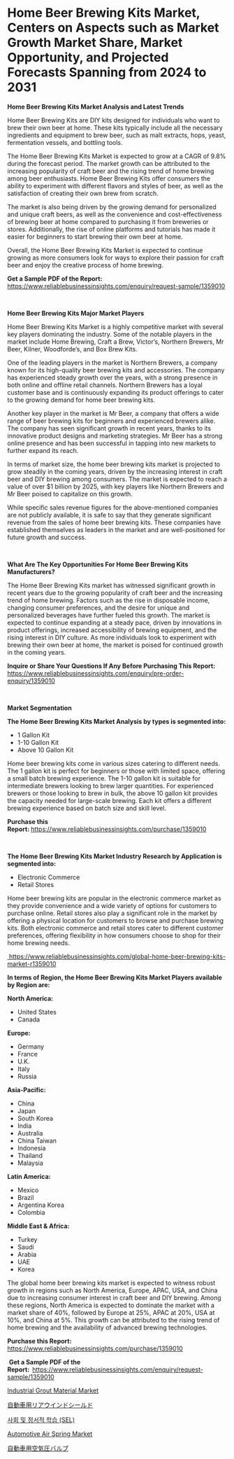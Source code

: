 <p><h1>Home Beer Brewing Kits Market, Centers on Aspects such as Market Growth Market Share, Market Opportunity, and Projected Forecasts Spanning from 2024 to 2031</h1></p><p><strong>Home Beer Brewing Kits Market Analysis and Latest Trends</strong></p>
<p><p>Home Beer Brewing Kits are DIY kits designed for individuals who want to brew their own beer at home. These kits typically include all the necessary ingredients and equipment to brew beer, such as malt extracts, hops, yeast, fermentation vessels, and bottling tools.</p><p>The Home Beer Brewing Kits Market is expected to grow at a CAGR of 9.8% during the forecast period. The market growth can be attributed to the increasing popularity of craft beer and the rising trend of home brewing among beer enthusiasts. Home Beer Brewing Kits offer consumers the ability to experiment with different flavors and styles of beer, as well as the satisfaction of creating their own brew from scratch.</p><p>The market is also being driven by the growing demand for personalized and unique craft beers, as well as the convenience and cost-effectiveness of brewing beer at home compared to purchasing it from breweries or stores. Additionally, the rise of online platforms and tutorials has made it easier for beginners to start brewing their own beer at home.</p><p>Overall, the Home Beer Brewing Kits Market is expected to continue growing as more consumers look for ways to explore their passion for craft beer and enjoy the creative process of home brewing.</p></p>
<p><strong>Get a Sample PDF of the Report:&nbsp;</strong> <a href="https://www.reliablebusinessinsights.com/enquiry/request-sample/1359010">https://www.reliablebusinessinsights.com/enquiry/request-sample/1359010</a></p>
<p>&nbsp;</p>
<p><strong>Home Beer Brewing Kits Major Market Players</strong></p>
<p><p>Home Beer Brewing Kits Market is a highly competitive market with several key players dominating the industry. Some of the notable players in the market include Home Brewing, Craft a Brew, Victor’s, Northern Brewers, Mr Beer, Kilner, Woodforde’s, and Box Brew Kits.</p><p>One of the leading players in the market is Northern Brewers, a company known for its high-quality beer brewing kits and accessories. The company has experienced steady growth over the years, with a strong presence in both online and offline retail channels. Northern Brewers has a loyal customer base and is continuously expanding its product offerings to cater to the growing demand for home beer brewing kits.</p><p>Another key player in the market is Mr Beer, a company that offers a wide range of beer brewing kits for beginners and experienced brewers alike. The company has seen significant growth in recent years, thanks to its innovative product designs and marketing strategies. Mr Beer has a strong online presence and has been successful in tapping into new markets to further expand its reach.</p><p>In terms of market size, the home beer brewing kits market is projected to grow steadily in the coming years, driven by the increasing interest in craft beer and DIY brewing among consumers. The market is expected to reach a value of over $1 billion by 2025, with key players like Northern Brewers and Mr Beer poised to capitalize on this growth.</p><p>While specific sales revenue figures for the above-mentioned companies are not publicly available, it is safe to say that they generate significant revenue from the sales of home beer brewing kits. These companies have established themselves as leaders in the market and are well-positioned for future growth and success.</p></p>
<p>&nbsp;</p>
<p><strong>What Are The Key Opportunities For Home Beer Brewing Kits Manufacturers?</strong></p>
<p><p>The Home Beer Brewing Kits market has witnessed significant growth in recent years due to the growing popularity of craft beer and the increasing trend of home brewing. Factors such as the rise in disposable income, changing consumer preferences, and the desire for unique and personalized beverages have further fueled this growth. The market is expected to continue expanding at a steady pace, driven by innovations in product offerings, increased accessibility of brewing equipment, and the rising interest in DIY culture. As more individuals look to experiment with brewing their own beer at home, the market is poised for continued growth in the coming years.</p></p>
<p><strong>Inquire or Share Your Questions If Any Before Purchasing This Report:</strong> <a href="https://www.reliablebusinessinsights.com/enquiry/pre-order-enquiry/1359010">https://www.reliablebusinessinsights.com/enquiry/pre-order-enquiry/1359010</a></p>
<p>&nbsp;</p>
<p><strong>Market Segmentation</strong></p>
<p><strong>The Home Beer Brewing Kits Market Analysis by types is segmented into:</strong></p>
<p><ul><li>1 Gallon Kit</li><li>1-10 Gallon Kit</li><li>Above 10 Gallon Kit</li></ul></p>
<p><p>Home beer brewing kits come in various sizes catering to different needs. The 1 gallon kit is perfect for beginners or those with limited space, offering a small batch brewing experience. The 1-10 gallon kit is suitable for intermediate brewers looking to brew larger quantities. For experienced brewers or those looking to brew in bulk, the above 10 gallon kit provides the capacity needed for large-scale brewing. Each kit offers a different brewing experience based on batch size and skill level.</p></p>
<p><strong>Purchase this Report:&nbsp;</strong><a href="https://www.reliablebusinessinsights.com/purchase/1359010">https://www.reliablebusinessinsights.com/purchase/1359010</a></p>
<p>&nbsp;</p>
<p><strong>The Home Beer Brewing Kits Market Industry Research by Application is segmented into:</strong></p>
<p><ul><li>Electronic Commerce</li><li>Retail Stores</li></ul></p>
<p><p>Home beer brewing kits are popular in the electronic commerce market as they provide convenience and a wide variety of options for customers to purchase online. Retail stores also play a significant role in the market by offering a physical location for customers to browse and purchase brewing kits. Both electronic commerce and retail stores cater to different customer preferences, offering flexibility in how consumers choose to shop for their home brewing needs.</p></p>
<p><a href="https://www.reliablebusinessinsights.com/global-home-beer-brewing-kits-market-r1359010">&nbsp;https://www.reliablebusinessinsights.com/global-home-beer-brewing-kits-market-r1359010</a></p>
<p><strong>In terms of Region, the Home Beer Brewing Kits Market Players available by Region are:</strong></p>
<p>
    <p> <strong> North America: </strong>
        <ul>
            <li>United States</li>
            <li>Canada</li>
        </ul>
        </p> 
    <p> <strong> Europe: </strong>
        <ul>
            <li>Germany</li>
            <li>France</li>
            <li>U.K.</li>
            <li>Italy</li>
            <li>Russia</li>
        </ul>
        </p> 
    <p> <strong> Asia-Pacific: </strong>
        <ul>
            <li>China</li>
            <li>Japan</li>
            <li>South Korea</li>
            <li>India</li>
            <li>Australia</li>
            <li>China Taiwan</li>
            <li>Indonesia</li>
            <li>Thailand</li>
            <li>Malaysia</li>
        </ul>
        </p> 
    <p> <strong> Latin America: </strong>
        <ul>
            <li>Mexico</li>
            <li>Brazil</li>
            <li>Argentina Korea</li>
            <li>Colombia</li>
        </ul>
        </p> 
    <p> <strong> Middle East & Africa: </strong>
        <ul>
            <li>Turkey</li>
            <li>Saudi</li>
            <li>Arabia</li>
            <li>UAE</li>
            <li>Korea</li>
        </ul>
    </p>
    </p>
<p><p>The global home beer brewing kits market is expected to witness robust growth in regions such as North America, Europe, APAC, USA, and China due to increasing consumer interest in craft beer and DIY brewing. Among these regions, North America is expected to dominate the market with a market share of 40%, followed by Europe at 25%, APAC at 20%, USA at 10%, and China at 5%. This growth can be attributed to the rising trend of home brewing and the availability of advanced brewing technologies.</p></p>
<p><strong>Purchase this Report: </strong><a href="https://www.reliablebusinessinsights.com/purchase/1359010">https://www.reliablebusinessinsights.com/purchase/1359010</a></p>
<p>&nbsp;<strong>Get a Sample PDF of the Report:&nbsp;&nbsp;</strong><a href="https://www.reliablebusinessinsights.com/enquiry/request-sample/1359010">https://www.reliablebusinessinsights.com/enquiry/request-sample/1359010</a></p>
<p><strong></strong></p>
<p><p><a href="https://github.com/KeeganBarrows2023/Market-Research-Report-List-1/blob/main/industrial-grout-material-market.md">Industrial Grout Material Market</a></p><p><a href="https://github.com/LeanneBruen2023/Market-Research-Report-List-1/blob/main/687104089120.md">自動車用リアウインドシールド</a></p><p><a href="https://github.com/iansanftyord09878/Market-Research-Report-List-1/blob/main/691906081753.md">사회 및 정서적 학습 (SEL)</a></p><p><a href="https://github.com/Alonsoolds3wq1d81czn8rbol/Market-Research-Report-List-2/blob/main/automotive-air-spring-market.md">Automotive Air Spring Market</a></p><p><a href="https://github.com/charm854/Market-Research-Report-List-1/blob/main/147025589121.md">自動車用空気圧バルブ</a></p></p>